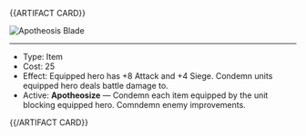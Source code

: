 <!-- ======================================

How to Contribute: https://ggs.wiki/r/howto

Artifact-specific info: https://github.com/GGS-ORG/artifact/blob/master/README.md

====================================== -->


{{ARTIFACT CARD}}

<!-- Card image goes here. -->

![Apotheosis Blade](https://i.imgur.com/ZbwC3Wy.jpg)

---

<!-- Card description goes here. -->

* Type: Item
* Cost: 25
* Effect: Equipped hero has +8 Attack and +4 Siege. Condemn units equipped hero deals battle damage to.
* Active: **Apotheosize** — Condemn each item equipped by the unit blocking equipped hero. Comndemn enemy improvements. 

{{/ARTIFACT CARD}}
